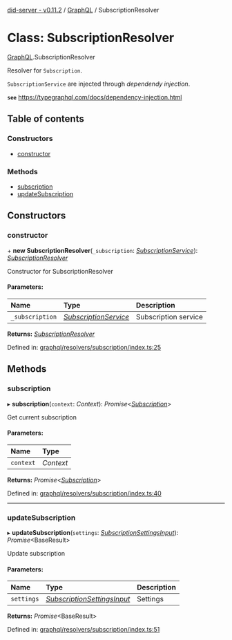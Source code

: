 [did-server - v0.11.2](../README.md) / [GraphQL](../modules/graphql.md) / SubscriptionResolver

# Class: SubscriptionResolver

[GraphQL](../modules/graphql.md).SubscriptionResolver

Resolver for `Subscription`.

`SubscriptionService` are injected through
_dependendy injection_.

**`see`** https://typegraphql.com/docs/dependency-injection.html

## Table of contents

### Constructors

- [constructor](graphql.subscriptionresolver.md#constructor)

### Methods

- [subscription](graphql.subscriptionresolver.md#subscription)
- [updateSubscription](graphql.subscriptionresolver.md#updatesubscription)

## Constructors

### constructor

\+ **new SubscriptionResolver**(`_subscription`: [*SubscriptionService*](services.subscriptionservice.md)): [*SubscriptionResolver*](graphql.subscriptionresolver.md)

Constructor for SubscriptionResolver

#### Parameters:

Name | Type | Description |
:------ | :------ | :------ |
`_subscription` | [*SubscriptionService*](services.subscriptionservice.md) | Subscription service    |

**Returns:** [*SubscriptionResolver*](graphql.subscriptionresolver.md)

Defined in: [graphql/resolvers/subscription/index.ts:25](https://github.com/Puzzlepart/did/blob/dev/server/graphql/resolvers/subscription/index.ts#L25)

## Methods

### subscription

▸ **subscription**(`context`: *Context*): *Promise*<[*Subscription*](graphql.subscription.md)\>

Get current subscription

#### Parameters:

Name | Type |
:------ | :------ |
`context` | *Context* |

**Returns:** *Promise*<[*Subscription*](graphql.subscription.md)\>

Defined in: [graphql/resolvers/subscription/index.ts:40](https://github.com/Puzzlepart/did/blob/dev/server/graphql/resolvers/subscription/index.ts#L40)

___

### updateSubscription

▸ **updateSubscription**(`settings`: [*SubscriptionSettingsInput*](graphql.subscriptionsettingsinput.md)): *Promise*<BaseResult\>

Update subscription

#### Parameters:

Name | Type | Description |
:------ | :------ | :------ |
`settings` | [*SubscriptionSettingsInput*](graphql.subscriptionsettingsinput.md) | Settings    |

**Returns:** *Promise*<BaseResult\>

Defined in: [graphql/resolvers/subscription/index.ts:51](https://github.com/Puzzlepart/did/blob/dev/server/graphql/resolvers/subscription/index.ts#L51)
